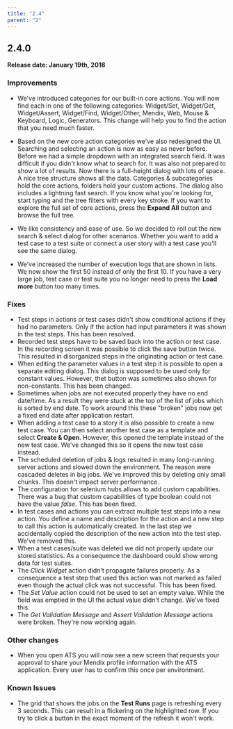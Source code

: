 ```yaml
---
title: "2.4"
parent: "2"
---
```


## 2.4.0

**Release date: January 19th, 2018**

### Improvements

- We've introduced categories for our built-in core actions. You will now find each in one of the following categories: Widget/Set, Widget/Get, Widget/Assert, Widget/Find, Widget/Other, Mendix, Web, Mouse & Keyboard, Logic, Generators. 
  This change will help you to find the action that you need much faster.

- Based on the new core action categories we've also redesigned the UI. Searching and selecting an action is now as easy as never before. Before we had a simple dropdown with an integrated search field. It was difficult if you didn't know what to search for. It was also not prepared to show a lot of results.
  Now there is a full-height dialog with lots of space. A nice tree structure shows all the data. Categories & subcategories hold the core actions, folders hold your custom actions. The dialog also includes a lightning fast search. If you know what you're looking for, start typing and the tree filters with every key stroke. If you want to explore the full set of core actions, press the **Expand All** button and browse the full tree.


- We like consistency and ease of use. So we decided to roll out the new search & select dialog for other scenarios. Whether you want to add a test case to a test suite or connect a user story with a test case you'll see the same dialog.


- We've increased the number of execution logs that are shown in lists. We now show the first 50 instead of only the first 10. If you have a very large job, test case or test suite you no longer need to press the **Load more** button too many times.

### Fixes

- Test steps in actions or test cases didn't show conditional actions if they had no parameters. Only if the action had input parameters it was shown in the test steps. This has been resolved.
- Recorded test steps have to be saved back into the action or test case. In the recording screen it was possible to click the save button twice. This resulted in disorganized steps in the originating action or test case.
- When editing the parameter values in a test step it is possible to open a separate editing dialog. This dialog is supposed to be used only for constant values. However, thet button was sometimes also shown for non-constants. This has been changed.
- Sometimes when jobs are not executed properly they have no end date/time. As a result they were stuck at the top of the list of jobs which is sorted by end date. To work around this these "broken" jobs now get a fixed end date after application restart.
- When adding a test case to a story it is also possible to create a new test case. You can then select another test case as a template and select **Create & Open**. However, this opened the template instead of the new test case. We've changed this so it opens the new test case instead.
- The scheduled deletion of jobs & logs resulted in many long-running server actions and slowed down the environment. The reason were cascaded deletes in big jobs. We've improved this by deleting only small chunks. This doesn't impact server performance.
- The configuration for selenium hubs allows to add custom capabilities. There was a bug that custom capabilities of type boolean could not have the value *false*. This has been fixed.
- In test cases and actions you can extract multiple test steps into a new action. You define a name and description for the action and a new step to call this action is automatically created. In the last step we accidentally copied the description of the new action into the test step. We've removed this.
- When a test cases/suite was deleted we did not properly update our stored statistics. As a consequence the dashboard could show wrong data for test suites.
- The *Click Widget* action didn't propagate failures properly. As a consequence a test step that used this action was not marked as failed even though the actual click was not successful. This has been fixed.
- The *Set Value* action could not be used to set an empty value. While the field was emptied in the UI the actual value didn't change. We've fixed this.
- The *Get Validation Message* and *Assert Validation Message* actions were broken. They're now working again.

### Other changes

* When you open ATS you will now see a new screen that requests your approval to share your Mendix profile information with the ATS application. Every user has to confirm this once per environment.

### Known Issues

* The grid that shows the jobs on the **Test Runs** page is refreshing every 3 seconds. This can result in a flickering on the highlighted row. If you try to click a button in the exact moment of the refresh it won't work.